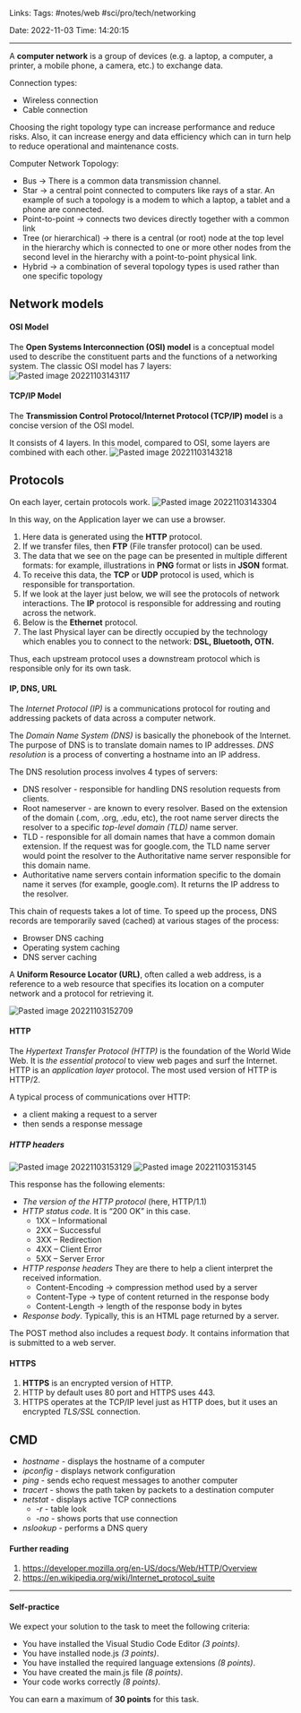 
Links:
Tags: #notes/web #sci/pro/tech/networking

Date: 2022-11-03
Time: 14:20:15
____

A **computer network** is a group of devices (e.g. a laptop, a computer, a printer, a mobile phone, a camera, etc.) to exchange data.

Connection types:
- Wireless connection
- Cable connection

Choosing the right topology type can increase performance and reduce risks. Also, it can increase energy and data efficiency which can in turn help to reduce operational and maintenance costs.

Computer Network Topology:
- Bus -> There is a common data transmission channel.
- Star -> a central point connected to computers like rays of a star. An example of such a topology is a modem to which a laptop, a tablet and a phone are connected.
- Point-to-point -> connects two devices directly together with a common link
- Tree (or hierarchical) -> there is a central (or root) node at the top level in the hierarchy which is connected to one or more other nodes from the second level in the hierarchy with a point-to-point physical link.
- Hybrid -> a combination of several topology types is used rather than one specific topology

## Network models

#### OSI Model

The **Open Systems Interconnection (OSI) model** is a conceptual model used to describe the constituent parts and the functions of a networking system.
The classic OSI model has 7 layers:
![Pasted image 20221103143117](../../../300%20Utils/305%20Attachments/Pasted%20image%2020221103143117.png)

#### TCP/IP Model

The **Transmission Control Protocol/Internet Protocol (TCP/IP) model** is a concise version of the OSI model.

It consists of 4 layers. In this model, compared to OSI, some layers are combined with each other.
![Pasted image 20221103143218](../../../300%20Utils/305%20Attachments/Pasted%20image%2020221103143218.png)

## Protocols
On each layer, certain protocols work.
![Pasted image 20221103143304](../../../300%20Utils/305%20Attachments/Pasted%20image%2020221103143304.png)

In this way, on the Application layer we can use a browser.

1. Here data is generated using the **HTTP** protocol.
2. If we transfer files, then **FTP** (File transfer protocol) can be used. 
3. The data that we see on the page can be presented in multiple different formats: for example, illustrations in **PNG** format or lists in **JSON** format.
4. To receive this data, the **TCP** or **UDP** protocol is used, which is responsible for transportation.
5. If we look at the layer just below, we will see the protocols of network interactions. The **IP** protocol is responsible for addressing and routing across the network.
6. Below is the **Ethernet** protocol.
7. The last Physical layer can be directly occupied by the technology which enables you to connect to the network: **DSL, Bluetooth, OTN.**

Thus, each upstream protocol uses a downstream protocol which is responsible only for its own task.

#### IP, DNS, URL
The *Internet Protocol (IP)* is a communications protocol for routing and addressing packets of data across a computer network.
 
The *Domain Name System (DNS)* is basically the phonebook of the Internet. The purpose of DNS is to translate domain names to IP addresses.
*DNS resolution* is a process of converting a hostname into an IP address.

The DNS resolution process involves 4 types of servers:
- DNS resolver - responsible for handling DNS resolution requests from clients.
- Root nameserver -  are known to every resolver. Based on the extension of the domain (.com, .org, .edu, etc), the root name server directs the resolver to a specific *top-level domain (TLD)* name server.
- TLD  -  responsible for all domain names that have a common domain extension. If the request was for google.com, the TLD name server would point the resolver to the Authoritative name server responsible for this domain name.
- Authoritative name servers contain information specific to the domain name it serves (for example, google.com). It returns the IP address to the resolver.

This chain of requests takes a lot of time. To speed up the process, DNS records are temporarily saved (cached) at various stages of the process:
- Browser DNS caching
- Operating system caching
- DNS server caching

A **Uniform Resource Locator (URL)**, often called a web address, is a reference to a web resource that specifies its location on a computer network and a protocol for retrieving it.

![Pasted image 20221103152709](../../../300%20Utils/305%20Attachments/Pasted%20image%2020221103152709.png)

#### HTTP
The *Hypertext Transfer Protocol (HTTP)* is the foundation of the World Wide Web. It is *the essential protocol* to view web pages and surf the Internet. HTTP is an *application layer* protocol. The most used version of HTTP is HTTP/2.

A typical process of communications over HTTP:
- a client making a request to a server
- then sends a response message

##### HTTP headers
![Pasted image 20221103153129](../../../300%20Utils/305%20Attachments/Pasted%20image%2020221103153129.png) ![Pasted image 20221103153145](../../../300%20Utils/305%20Attachments/Pasted%20image%2020221103153145.png)

This response has the following elements:
- *The version of the HTTP protocol* (here, HTTP/1.1)
- *HTTP status code*. It is “200 OK” in this case.
	- 1XX – Informational
	- 2XX – Successful
	- 3XX – Redirection
	- 4XX – Client Error
	- 5XX – Server Error
- *HTTP response headers* They are there to help a client interpret the received information.
	- Content-Encoding -> compression method used by a server
	- Content-Type -> type of content returned in the response body
	- Content-Length -> length of the response body in bytes
- *Response body*. Typically, this is an HTML page returned by a server.

The POST method also includes a request *body*. It contains information that is submitted to a web server.

#### HTTPS
1. **HTTPS** is an encrypted version of HTTP.
2. HTTP by default uses 80 port and HTTPS uses 443.
3. HTTPS operates at the TCP/IP level just as HTTP does, but it uses an encrypted *TLS/SSL* connection.

## CMD
- *hostname* - displays the hostname of a computer
- *ipconfig* - displays network configuration
- *ping* - sends echo request messages to another computer
- *tracert* - shows the path taken by packets to a destination computer
- *netstat* - displays active TCP connections
	- *-r* - table look
	- *-no* - shows ports that use connection
- *nslookup* - performs a DNS query

#### Further reading
1. https://developer.mozilla.org/en-US/docs/Web/HTTP/Overview
2. https://en.wikipedia.org/wiki/Internet_protocol_suite

_____

#### Self-practice

We expect your solution to the task to meet the following criteria: 
-   You have installed the Visual Studio Code Editor _(3 points)_.
-   You have installed node.js _(3 points)_.
-   You have installed the required language extensions _(8 points)_.
-   You have created the main.js file _(8 points)_.
-   Your code works correctly _(8 points)_.

You can earn a maximum of **30 points** for this task.